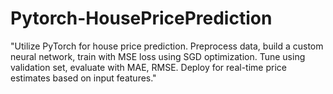 # Pytorch-HousePricePrediction
"Utilize PyTorch for house price prediction. Preprocess data, build a custom neural network, train with MSE loss using SGD optimization. Tune using validation set, evaluate with MAE, RMSE. Deploy for real-time price estimates based on input features."
